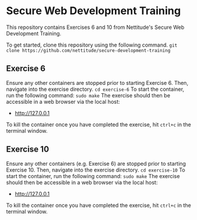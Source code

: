 # Secure Web Development Training
This repository contains Exercises 6 and 10 from Nettitude's Secure Web Development Training.

To get started, clone this repository using the following command.
``` git clone https://github.com/nettitude/secure-development-training ```

## Exercise 6
Ensure any other containers are stopped prior to starting Exercise 6. Then, navigate into the exercise directory.
``` cd exercise-6 ```
To start the container, run the following command:
``` sudo make ```
The exercise should then be accessible in a web browser via the local host:
- http://127.0.0.1

To kill the container once you have completed the exercise, hit `ctrl+c` in the terminal window.

## Exercise 10
Ensure any other containers (e.g. Exercise 6) are stopped prior to starting Exercise 10. Then, navigate into the exercise directory.
``` cd exercise-10 ```
To start the container, run the following command:
``` sudo make ```
The exercise should then be accessible in a web browser via the local host:
- http://127.0.0.1

To kill the container once you have completed the exercise, hit `ctrl+c` in the terminal window.
